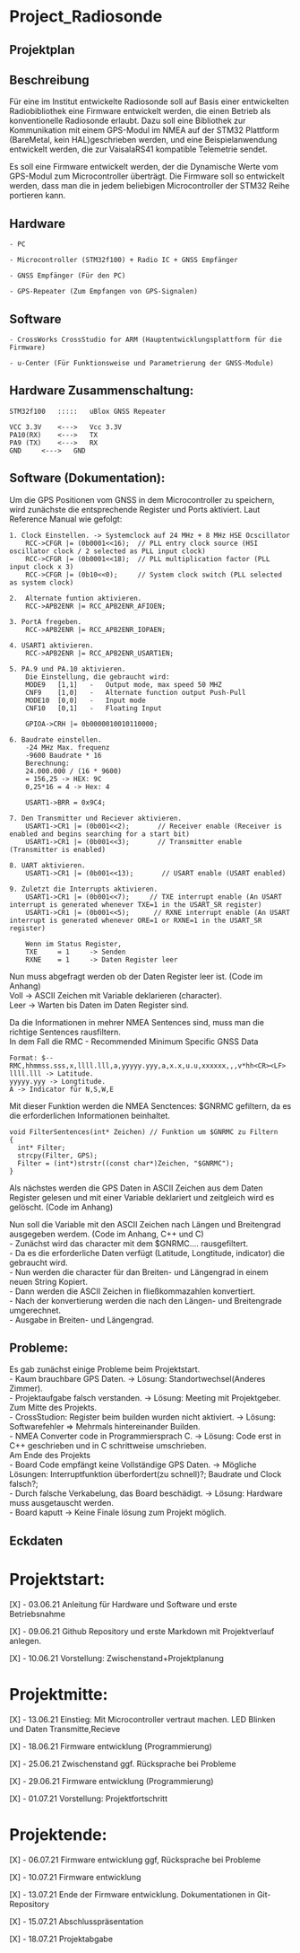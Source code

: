 # Project_Radiosonde

## Projektplan

## Beschreibung

Für eine im Institut entwickelte Radiosonde soll auf Basis einer entwickelten Radiobibliothek eine Firmware entwickelt werden,
die einen Betrieb als konventionelle Radiosonde erlaubt. 
Dazu soll eine Bibliothek zur Kommunikation mit einem GPS-Modul im NMEA auf der STM32 Plattform (BareMetal, kein HAL)geschrieben werden,
und eine Beispielanwendung entwickelt werden, die zur VaisalaRS41 kompatible Telemetrie sendet.

Es soll eine Firmware entwickelt werden, der die Dynamische Werte vom GPS-Modul zum Microcontroller überträgt.
Die Firmware soll so entwickelt werden, dass man die in jedem beliebigen Microcontroller der STM32 Reihe portieren kann.

## Hardware

	- PC

	- Microcontroller (STM32f100) + Radio IC + GNSS Empfänger
	
	- GNSS Empfänger (Für den PC)
	
	- GPS-Repeater (Zum Empfangen von GPS-Signalen)
	
## Software

	- CrossWorks CrossStudio for ARM (Hauptentwicklungsplattform für die Firmware)
	
	- u-Center (Für Funktionsweise und Parametrierung der GNSS-Module)



## Hardware Zusammenschaltung:

	STM32f100	:::::	uBlox GNSS Repeater

	VCC 3.3V	<--->	Vcc 3.3V 
	PA10(RX)	<--->	TX 
	PA9 (TX)	<--->	RX 
	GND		<--->	GND 

## Software (Dokumentation): 
	
Um die GPS Positionen vom GNSS in dem Microcontroller zu speichern, wird zunächste die entsprechende Register und Ports aktiviert.
Laut Reference Manual wie gefolgt:

	1. Clock Einstellen. -> Systemclock auf 24 MHz + 8 MHz HSE Ocscillator
		RCC->CFGR |= (0b0001<<16);  // PLL entry clock source (HSI oscillator clock / 2 selected as PLL input clock)
		RCC->CFGR |= (0b0001<<18); 	// PLL multiplication factor (PLL input clock x 3)
		RCC->CFGR |= (0b10<<0); 	// System clock switch (PLL selected as system clock)
		
	2. 	Alternate funtion aktivieren. 
		RCC->APB2ENR |= RCC_APB2ENR_AFIOEN;
		
	3. PortA fregeben.
		RCC->APB2ENR |= RCC_APB2ENR_IOPAEN;
		
	4. USART1 aktivieren.
		RCC->APB2ENR |= RCC_APB2ENR_USART1EN;
		
	5. PA.9 und PA.10 aktivieren.
		Die Einstellung, die gebraucht wird:
		MODE9	[1,1]	-	Output mode, max speed 50 MHZ
		CNF9 	[1,0]	-	Alternate function output Push-Pull
		MODE10 	[0,0]	-	Input mode
		CNF10 	[0,1]	-	Floating Input
		
		GPIOA->CRH |= 0b0000010010110000;    
		
	6. Baudrate einstellen.
		-24 MHz Max. frequenz
		-9600 Baudrate * 16
		Berechnung:
		24.000.000 / (16 * 9600)
		= 156,25 -> HEX: 9C
		0,25*16 = 4 -> Hex: 4
		
		USART1->BRR = 0x9C4;
		
	7. Den Transmitter und Reciever aktivieren.
		USART1->CR1 |= (0b001<<2);       // Receiver enable (Receiver is enabled and begins searching for a start bit)
		USART1->CR1 |= (0b001<<3);       // Transmitter enable (Transmitter is enabled)
		
	8. UART aktivieren.
		USART1->CR1 |= (0b001<<13);       // USART enable (USART enabled)
		
	9. Zuletzt die Interrupts aktivieren.
		USART1->CR1 |= (0b001<<7);     // TXE interrupt enable (An USART interrupt is generated whenever TXE=1 in the USART_SR register)
		USART1->CR1 |= (0b001<<5);      // RXNE interrupt enable (An USART interrupt is generated whenever ORE=1 or RXNE=1 in the USART_SR register)

		Wenn im Status Register,
		TXE 	= 1 	-> Senden
		RXNE 	= 1 	-> Daten Register leer


Nun muss  abgefragt werden ob der Daten Register leer ist. (Code im Anhang)  <br>
	Voll -> ASCII Zeichen mit Variable deklarieren (character).  <br>
	Leer -> Warten bis Daten im Daten Register sind.  <br>

Da die Informationen in mehrer NMEA Sentences sind, muss man die richtige Sentences rausfiltern. <br>
In dem Fall die RMC - Recommended Minimum Specific GNSS Data
	
	Format: $--RMC,hhmmss.sss,x,llll.lll,a,yyyyy.yyy,a,x.x,u.u,xxxxxx,,,v*hh<CR><LF> 
	llll.lll -> Latitude.
	yyyyy.yyy -> Longtitude.
	A -> Indicator für N,S,W,E

Mit dieser Funktion werden die NMEA Senctences: $GNRMC gefiltern, da es die erforderlichen Informationen beinhaltet. <br>

	void FilterSentences(int* Zeichen) // Funktion um $GNRMC zu Filtern
	{
	  int* Filter;
	  strcpy(Filter, GPS);
	  Filter = (int*)strstr((const char*)Zeichen, "$GNRMC");
	}
Als nächstes werden die GPS Daten in ASCII Zeichen aus dem Daten Register gelesen und mit einer Variable deklariert und zeitgleich wird es gelöscht. (Code im Anhang) <br>
	
Nun soll die Variable mit den ASCII Zeichen nach Längen und Breitengrad ausgegeben werdem. (Code im Anhang, C++ und C)  <br>
		- Zunächst wird das character mit dem $GNRMC.... rausgefiltert.  <br>
		- Da es die erforderliche Daten verfügt (Latitude, Longtitude, indicator) die gebraucht wird.  <br>
		- Nun werden die character für dan Breiten- und Längengrad in einem neuen String Kopiert.  <br>
		- Dann werden die ASCII Zeichen in fließkommazahlen konvertiert.  <br>
		- Nach der konvertierung werden die nach den Längen- und Breitengrade umgerechnet.  <br>
		- Ausgabe in Breiten- und Längengrad.  <br>

## Probleme:

Es gab zunächst einige Probleme beim Projektstart. <br>
			- Kaum brauchbare GPS Daten. -> Lösung: Standortwechsel(Anderes Zimmer). <br>
			- Projektaufgabe falsch verstanden. -> Lösung: Meeting mit Projektgeber. <br>
Zum Mitte des Projekts. <br>
			- CrossStudion: Register beim builden wurden nicht aktiviert. -> Lösung: Softwarefehler =>  Mehrmals hintereinander Builden. <br>
			- NMEA Converter code in Programmiersprach C. -> Lösung: Code erst in C++ geschrieben und in C schrittweise umschrieben. <br>
Am Ende des Projekts <br>
			- Board Code empfängt keine Vollständige GPS Daten. -> Mögliche Lösungen: Interruptfunktion überfordert(zu schnell)?; Baudrate und Clock falsch?; <br>
			- Durch falsche Verkabelung, das Board beschädigt. -> Lösung: Hardware muss ausgetauscht werden. <br>
			- Board kaputt -> Keine Finale lösung zum Projekt möglich. <br>
		
## Eckdaten

# Projektstart:

[X]	- 03.06.21	Anleitung für Hardware und Software und erste Betriebsnahme											
	
[X]	- 09.06.21	Github Repository und erste Markdown mit Projektverlauf anlegen.					
	
[X]	- 10.06.21	Vorstellung: Zwischenstand+Projektplanung											
	
	
# Projektmitte:

[X]	- 13.06.21	Einstieg: Mit Microcontroller vertraut machen. LED Blinken und Daten Transmitte,Recieve
	
[X]	- 18.06.21	Firmware entwicklung (Programmierung)												
	
[X]	- 25.06.21	Zwischenstand ggf. Rücksprache bei Probleme											
	
[X]	- 29.06.21	Firmware entwicklung (Programmierung)												
	
[X]	- 01.07.21	Vorstellung: Projektfortschritt														
	

# Projektende:

[X]	- 06.07.21	Firmware entwicklung ggf, Rücksprache bei Probleme									
	
[X]	- 10.07.21	Firmware entwicklung

[X] - 13.07.21 	Ende der Firmware entwicklung. Dokumentationen in Git-Repository				
	
[X]	- 15.07.21	Abschlusspräsentation																
	
[X]	- 18.07.21	Projektabgabe																		
	

